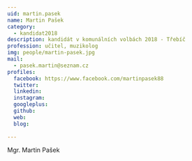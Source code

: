 ```yaml
---
uid: martin.pasek
name: Martin Pašek
category:
  - kandidat2018
description: kandidát v komunálních volbách 2018 - Třebíč
profession: učitel, muzikolog
img: people/martin-pasek.jpg
mail:
  - pasek.martin@seznam.cz
profiles:
  facebook: https://www.facebook.com/martinpasek88
  twitter: 
  linkedin: 
  instagram: 
  googleplus: 
  github: 
  web: 
  blog: 
  
---
```


Mgr. Martin Pašek
